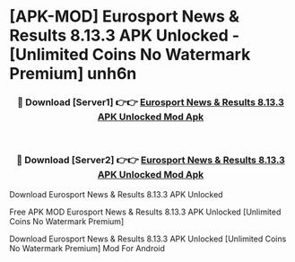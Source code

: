 # [APK-MOD] Eurosport  News & Results 8.13.3 APK Unlocked - [Unlimited Coins No Watermark Premium] unh6n



<div align="center">
<h3>🔴 Download [Server1] 👉👉 <a href="https://momento.my/?title=Eurosport__News_&_Results_8.13.3_APK_Unlocked">Eurosport  News & Results 8.13.3 APK Unlocked Mod Apk</a></h3><br>

<h3>🔴 Download [Server2] 👉👉 <a href="https://momento.my/?title=Eurosport__News_&_Results_8.13.3_APK_Unlocked">Eurosport  News & Results 8.13.3 APK Unlocked Mod Apk</a></h3>
</div>



Download Eurosport  News & Results 8.13.3 APK Unlocked 

Free APK MOD Eurosport  News & Results 8.13.3 APK Unlocked [Unlimited Coins No Watermark Premium]

Download Eurosport  News & Results 8.13.3 APK Unlocked [Unlimited Coins No Watermark Premium] Mod For Android
